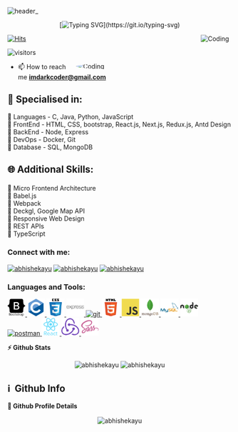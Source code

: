 ![header_](https://user-images.githubusercontent.com/64314222/157037595-5bec952f-d3c5-41d3-a1fb-bca50f7715e1.png)

<div align = "center">
	
[![Typing SVG](https://readme-typing-svg.herokuapp.com?color=%2336BCF7&center=true&vCenter=true&width=600&lines=Hi+👋,+I+am+Abhishek+Verma!;+I+am+a+Full-Stack+Developer!;Dutiful+to+Learning+and+Exploring+New+Technologies+!;)](https://git.io/typing-svg)

</div>

<!-- <h1 align="center">Hi <img src="https://media.giphy.com/media/hvRJCLFzcasrR4ia7z/giphy.gif" width="28"> , I'm Abhishek Patel</h1> -->

<!-- <p align="left"> <img src="https://komarev.com/ghpvc/?username=abhishekayu&label=Profile%20views&color=0e75b6&style=flat" alt="abhishekayu" /> </p> -->

[![Hits](https://hits.seeyoufarm.com/api/count/incr/badge.svg?url=https%3A%2F%2Fgithub.com%2Fabhishekayu&count_bg=%23151C10&title_bg=%23495F3A&icon=github.svg&icon_color=%23E7E7E7&title=hits&edge_flat=false)](https://hits.seeyoufarm.com)
<img align="right" alt="Coding" width="70" src="https://user-images.githubusercontent.com/64314222/93706374-380d5580-fb43-11ea-8a99-3a6827940e64.gif">

<p align="left">
<img src="https://visitor-badge.laobi.icu/badge?page_id=abhishekayu.abhishekayu" alt="visitors"/>
</p>
<img align="right"  style="border-radius:50%" alt="Coding" width="350" src="https://user-images.githubusercontent.com/64314222/158047473-a2941c23-d9a2-48af-8ab3-528fd856e377.gif">

- 📫 How to reach me **imdarkcoder@gmail.com**
  
<h2>🥇 Specialised in:</h2>
<p> 🔸 Languages - C, Java, Python, JavaScript
<br>🔸 FrontEnd - HTML, CSS, bootstrap, React.js, Next.js, Redux.js, Antd Design
<br>🔸 BackEnd - Node, Express
<br>🔸 DevOps - Docker, Git
<br>🔸 Database - SQL, MongoDB
<p>
<h2>

🌐 Additional Skills:
</h2>
<p> 🔸 Micro Frontend Architecture
<br>🔸 Babel.js
<br>🔸 Webpack
<br>🔸 Deckgl, Google Map API
<br>🔸 Responsive Web Design
<br>🔸 REST APIs
<br>🔸 TypeScript
</p>

<h3 align="left">Connect with me:</h3>
<p align="left">
<a href="https://codepen.io/abhishekayu" target="blank"><img align="center" src="https://raw.githubusercontent.com/rahuldkjain/github-profile-readme-generator/master/src/images/icons/Social/codepen.svg" alt="abhishekayu" height="30" width="40" /></a>
<a href="https://in.linkedin.com/in/abhishekayu" target="blank"><img align="center" src="https://raw.githubusercontent.com/rahuldkjain/github-profile-readme-generator/master/src/images/icons/Social/linked-in-alt.svg" alt="abhishekayu" height="30" width="40" /></a>
<a href="https://instagram.com/abhishekayu" target="blank"><img align="center" src="https://raw.githubusercontent.com/rahuldkjain/github-profile-readme-generator/master/src/images/icons/Social/instagram.svg" alt="abhishekayu" height="30" width="40" /></a>
</p>

<h3 align="left">Languages and Tools:</h3>
<p align="left"> <a href="https://getbootstrap.com" target="_blank"> <img src="https://raw.githubusercontent.com/devicons/devicon/master/icons/bootstrap/bootstrap-plain-wordmark.svg" alt="bootstrap" width="40" height="40"/> </a> <a href="https://www.cprogramming.com/" target="_blank"> <img src="https://raw.githubusercontent.com/devicons/devicon/master/icons/c/c-original.svg" alt="c" width="40" height="40"/> </a> <a href="https://www.w3schools.com/css/" target="_blank"> <img src="https://raw.githubusercontent.com/devicons/devicon/master/icons/css3/css3-original-wordmark.svg" alt="css3" width="40" height="40"/> </a> <a href="https://expressjs.com" target="_blank"> <img src="https://raw.githubusercontent.com/devicons/devicon/master/icons/express/express-original-wordmark.svg" alt="express" width="40" height="40"/> </a> <a href="https://git-scm.com/" target="_blank"> <img src="https://www.vectorlogo.zone/logos/git-scm/git-scm-icon.svg" alt="git" width="40" height="40"/> </a> <a href="https://www.w3.org/html/" target="_blank"> <img src="https://raw.githubusercontent.com/devicons/devicon/master/icons/html5/html5-original-wordmark.svg" alt="html5" width="40" height="40"/> </a> <a href="https://developer.mozilla.org/en-US/docs/Web/JavaScript" target="_blank"> <img src="https://raw.githubusercontent.com/devicons/devicon/master/icons/javascript/javascript-original.svg" alt="javascript" width="40" height="40"/> </a> <a href="https://www.mongodb.com/" target="_blank"> <img src="https://raw.githubusercontent.com/devicons/devicon/master/icons/mongodb/mongodb-original-wordmark.svg" alt="mongodb" width="40" height="40"/> </a> <a href="https://www.mysql.com/" target="_blank"> <img src="https://raw.githubusercontent.com/devicons/devicon/master/icons/mysql/mysql-original-wordmark.svg" alt="mysql" width="40" height="40"/> </a> <a href="https://nodejs.org" target="_blank"> <img src="https://raw.githubusercontent.com/devicons/devicon/master/icons/nodejs/nodejs-original-wordmark.svg" alt="nodejs" width="40" height="40"/> </a> <a width="40" height="40"/> </a> <a href="https://postman.com" target="_blank"> <img src="https://www.vectorlogo.zone/logos/getpostman/getpostman-icon.svg" alt="postman" width="40" height="40"/> </a> <a href="https://reactjs.org/" target="_blank"> <img src="https://raw.githubusercontent.com/devicons/devicon/master/icons/react/react-original-wordmark.svg" alt="react" width="40" height="40"/> </a> <a href="https://redux.js.org" target="_blank"> <img src="https://raw.githubusercontent.com/devicons/devicon/master/icons/redux/redux-original.svg" alt="redux" width="40" height="40"/> </a> <a href="https://sass-lang.com" target="_blank"> <img src="https://raw.githubusercontent.com/devicons/devicon/master/icons/sass/sass-original.svg" alt="sass" width="40" height="40"/> </a> </p

<summary><b>⚡ Github Stats</b></summary>
<p align="center"><img height="180em" src="https://github-readme-stats.vercel.app/api?username=abhishekayu&hide_border=true&count_private=true&show_icons=true&theme=radical" alt="abhishekayu" align = "center"/>
<img height="180em" src="https://github-readme-stats.vercel.app/api/top-langs?username=abhishekayu&show_icons=true&locale=en&layout=compact&hide_border=true&theme=radical" alt="abhishekayu" align = "center"/></p>

<h2>ℹ️ &nbsp;Github Info</h2>
	
  <summary><b>🔎 Github Profile Details</b></summary>
<p align="center"><img height="180em" src="https://github-profile-summary-cards.vercel.app/api/cards/profile-details?username=abhishekayu&theme=github_dark" alt="abhishekayu" align = "center"/></p>
